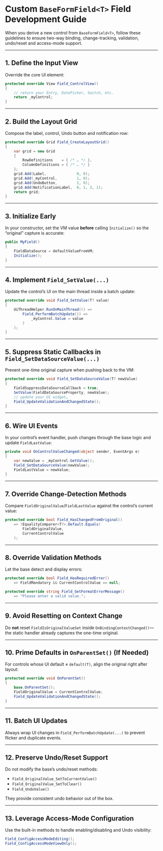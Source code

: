 ﻿# Custom `BaseFormField<T>` Field Development Guide

When you derive a new control from `BaseFormField<T>`, follow these guidelines to ensure two-way binding, change-tracking, validation, undo/reset and access-mode support.

---

## 1. Define the Input View  
Override the core UI element:  
```csharp
protected override View Field_ControlView()
{
    // return your Entry, DatePicker, Switch, etc.
    return _myControl;
}
```

---

## 2. Build the Layout Grid  
Compose the label, control, Undo button and notification row:  
```csharp
protected override Grid Field_CreateLayoutGrid()
{
    var grid = new Grid
    {
        RowDefinitions    = { /* … */ },
        ColumnDefinitions = { /* … */ }
    };
    grid.Add(Label,              0, 0);
    grid.Add(_myControl,         1, 0);
    grid.Add(UndoButton,         2, 0);
    grid.Add(NotificationLabel,  0, 1, 3, 1);
    return grid;
}
```

---

## 3. Initialize Early  
In your constructor, set the VM value **before** calling `Initialize()` so the “original” capture is accurate:  
```csharp
public MyField()
{
    FieldDataSource = defaultValueFromVM;
    Initialize();
}
```

---

## 4. Implement `Field_SetValue(...)`  
Update the control’s UI on the main thread inside a batch update:  
```csharp
protected override void Field_SetValue(T? value)
{
    UiThreadHelper.RunOnMainThread(() =>
        Field_PerformBatchUpdate(() =>
            _myControl.Value = value
        )
    );
}
```

---

## 5. Suppress Static Callbacks in `Field_SetDataSourceValue(...)`  
Prevent one-time original capture when pushing back to the VM:  
```csharp
protected override void Field_SetDataSourceValue(T? newValue)
{
    FieldSuppressDataSourceCallback = true;
    SetValue(FieldDataSourceProperty, newValue);
    // update your UI widget…
    Field_UpdateValidationAndChangedState();
}
```

---

## 6. Wire UI Events  
In your control’s event handler, push changes through the base logic and update `FieldLastValue`:  
```csharp
private void OnControlValueChanged(object sender, EventArgs e)
{
    var newValue = _myControl.GetValue();
    Field_SetDataSourceValue(newValue);
    FieldLastValue = newValue;
}
```

---

## 7. Override Change-Detection Methods  
Compare `FieldOriginalValue`/`FieldLastValue` against the control’s current value:  
```csharp
protected override bool Field_HasChangedFromOriginal()
    => !EqualityComparer<T?>.Default.Equals(
        FieldOriginalValue,
        CurrentControlValue
    );
```

---

## 8. Override Validation Methods  
Let the base detect and display errors:  
```csharp
protected override bool Field_HasRequiredError()
    => FieldMandatory && CurrentControlValue == null;

protected override string Field_GetFormatErrorMessage()
    => "Please enter a valid value.";
```

---

## 9. Avoid Resetting on Context Change  
Do **not** reset `FieldIsOriginalValueSet` inside `OnBindingContextChanged()`—the static handler already captures the one-time original.

---

## 10. Prime Defaults in `OnParentSet()` (If Needed)  
For controls whose UI default ≠ `default(T)`, align the original right after layout:  
```csharp
protected override void OnParentSet()
{
    base.OnParentSet();
    FieldOriginalValue = CurrentControlValue;
    Field_UpdateValidationAndChangedState();
}
```

---

## 11. Batch UI Updates  
Always wrap UI changes in `Field_PerformBatchUpdate(...)` to prevent flicker and duplicate events.

---

## 12. Preserve Undo/Reset Support  
Do not modify the base’s undo/reset methods:  
- `Field_OriginalValue_SetToCurrentValue()`  
- `Field_OriginalValue_SetToClear()`  
- `Field_UndoValue()`  

They provide consistent undo behavior out of the box.

---

## 13. Leverage Access-Mode Configuration  
Use the built-in methods to handle enabling/disabling and Undo visibility:  
```csharp
Field_ConfigAccessModeEditing();
Field_ConfigAccessModeViewOnly();
```